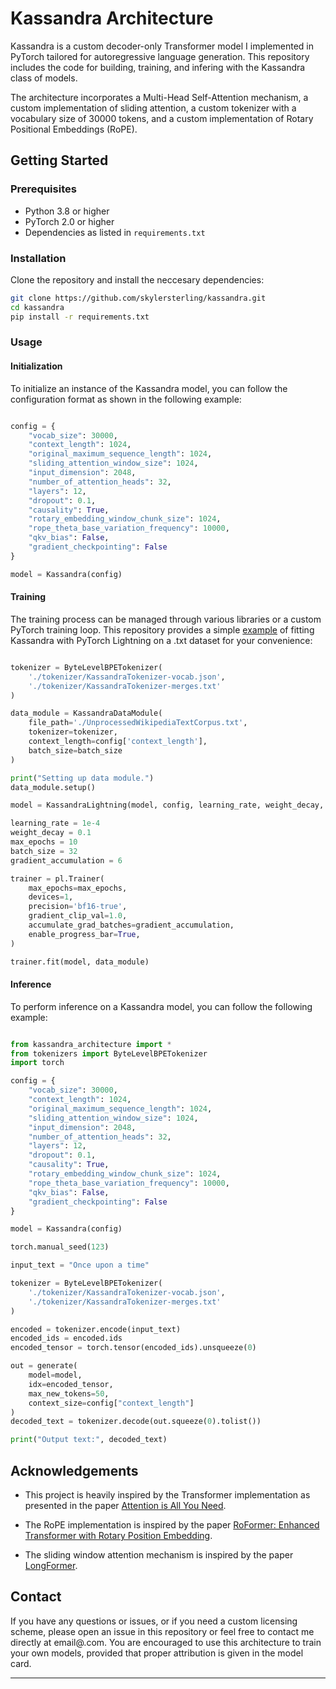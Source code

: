 # Kassandra Architecture

Kassandra is a custom decoder-only Transformer model I implemented in PyTorch tailored for autoregressive language generation. This repository includes the code for building, training, and infering with the Kassandra class of models.

The architecture incorporates a Multi-Head Self-Attention mechanism, a custom implementation of sliding attention, a custom tokenizer with a vocabulary size of 30000 tokens, and a custom implementation of Rotary Positional Embeddings (RoPE).

## Getting Started

### Prerequisites

- Python 3.8 or higher
- PyTorch 2.0 or higher
- Dependencies as listed in `requirements.txt`

### Installation

Clone the repository and install the neccesary dependencies:

```bash
git clone https://github.com/skylersterling/kassandra.git
cd kassandra
pip install -r requirements.txt
```

### Usage

#### Initialization

To initialize an instance of the Kassandra model, you can follow the configuration format as shown in the following example:

```python

config = {
    "vocab_size": 30000,
    "context_length": 1024,
    "original_maximum_sequence_length": 1024,
    "sliding_attention_window_size": 1024,
    "input_dimension": 2048,
    "number_of_attention_heads": 32,
    "layers": 12,
    "dropout": 0.1,
    "causality": True,
    "rotary_embedding_window_chunk_size": 1024,
    "rope_theta_base_variation_frequency": 10000,
    "qkv_bias": False,
    "gradient_checkpointing": False
}

model = Kassandra(config)
```

#### Training

The training process can be managed through various libraries or a custom PyTorch training loop. This repository provides a simple [example](train_example.py) of fitting Kassandra with PyTorch Lightning on a .txt dataset for your convenience:

```python

tokenizer = ByteLevelBPETokenizer(
    './tokenizer/KassandraTokenizer-vocab.json',
    './tokenizer/KassandraTokenizer-merges.txt'
)

data_module = KassandraDataModule(
    file_path='./UnprocessedWikipediaTextCorpus.txt',
    tokenizer=tokenizer,
    context_length=config['context_length'],
    batch_size=batch_size
)

print("Setting up data module.")
data_module.setup()

model = KassandraLightning(model, config, learning_rate, weight_decay, max_epochs, tokenizer)

learning_rate = 1e-4
weight_decay = 0.1
max_epochs = 10
batch_size = 32
gradient_accumulation = 6

trainer = pl.Trainer(
    max_epochs=max_epochs,
    devices=1,
    precision='bf16-true',
    gradient_clip_val=1.0,
    accumulate_grad_batches=gradient_accumulation,
    enable_progress_bar=True,
)

trainer.fit(model, data_module)

```

#### Inference

To perform inference on a Kassandra model, you can follow the following example:

```python

from kassandra_architecture import *
from tokenizers import ByteLevelBPETokenizer
import torch

config = {
    "vocab_size": 30000,
    "context_length": 1024,
    "original_maximum_sequence_length": 1024,
    "sliding_attention_window_size": 1024,
    "input_dimension": 2048,
    "number_of_attention_heads": 32,
    "layers": 12,
    "dropout": 0.1,
    "causality": True,
    "rotary_embedding_window_chunk_size": 1024,
    "rope_theta_base_variation_frequency": 10000,
    "qkv_bias": False,
    "gradient_checkpointing": False
}

model = Kassandra(config)

torch.manual_seed(123)

input_text = "Once upon a time"

tokenizer = ByteLevelBPETokenizer(
    './tokenizer/KassandraTokenizer-vocab.json',
    './tokenizer/KassandraTokenizer-merges.txt'
)

encoded = tokenizer.encode(input_text)
encoded_ids = encoded.ids
encoded_tensor = torch.tensor(encoded_ids).unsqueeze(0)

out = generate(
    model=model,
    idx=encoded_tensor,
    max_new_tokens=50,
    context_size=config["context_length"]
)
decoded_text = tokenizer.decode(out.squeeze(0).tolist())

print("Output text:", decoded_text)

```

## Acknowledgements

- This project is heavily inspired by the Transformer implementation as presented in the paper [Attention is All You Need](https://arxiv.org/abs/1706.03762).

- The RoPE implementation is inspired by the paper [RoFormer: Enhanced Transformer with Rotary Position Embedding](https://arxiv.org/abs/2104.09864).

- The sliding window attention mechanism is inspired by the paper [LongFormer](https://arxiv.org/pdf/2004.05150v2).

## Contact

If you have any questions or issues, or if you need a custom licensing scheme, please open an issue in this repository or feel free to contact me directly at email@.com. You are encouraged to use this architecture to train your own models, provided that proper attribution is given in the model card.

---
